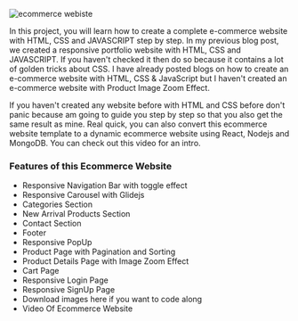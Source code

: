 ![ecommerce webiste](screenshot.PNG)

In this project, you will learn how to create a complete e-commerce website with HTML, CSS and JAVASCRIPT step by step. In my previous blog post, we created a responsive portfolio website with HTML, CSS and JAVASCRIPT. If you haven't checked it then do so because it contains a lot of golden tricks about CSS. I have already posted blogs on how to create an e-commerce website with HTML, CSS & JavaScript but I haven't created an e-commerce website with Product Image Zoom Effect.

If you haven't created any website before with HTML and CSS before don't panic because am going to guide you step by step so that you also get the same result as mine. Real quick, you can also convert this ecommerce website template to a dynamic ecommerce website using React, Nodejs and MongoDB. You can check out this video for an intro.

### Features of this Ecommerce Website

- Responsive Navigation Bar with toggle effect
- Responsive Carousel with Glidejs
- Categories Section
- New Arrival Products Section
- Contact Section
- Footer
- Responsive PopUp
- Product Page with Pagination and Sorting
- Product Details Page with Image Zoom Effect
- Cart Page
- Responsive Login Page
- Responsive SignUp Page
- Download images here if you want to code along
- Video Of Ecommerce Website
 
